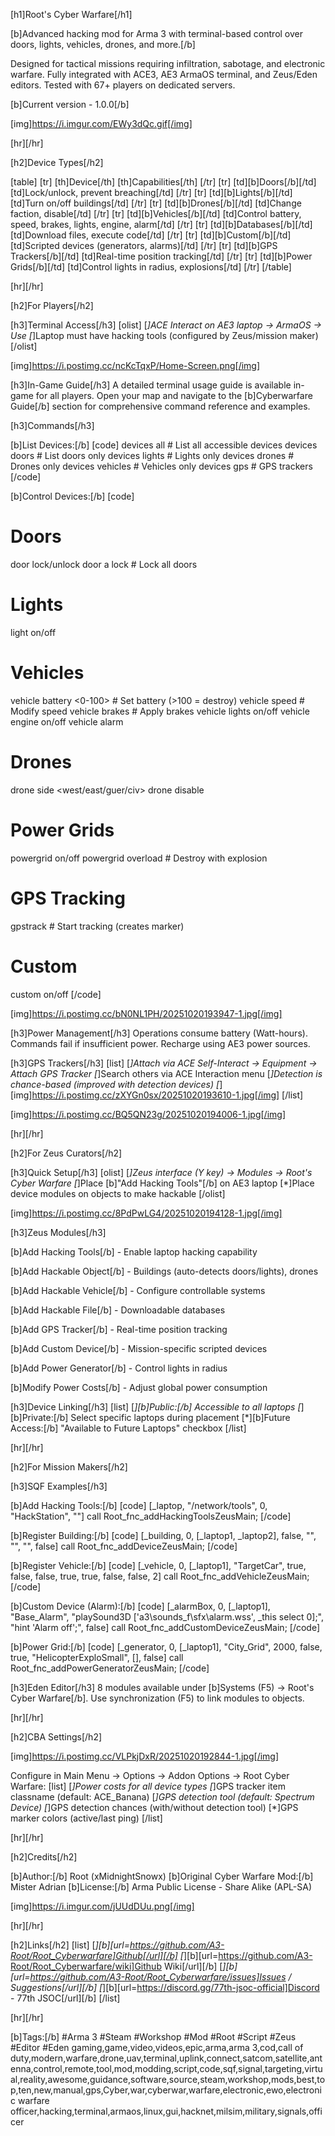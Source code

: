 [h1]Root's Cyber Warfare[/h1]

[b]Advanced hacking mod for Arma 3 with terminal-based control over doors, lights, vehicles, drones, and more.[/b]

Designed for tactical missions requiring infiltration, sabotage, and electronic warfare. Fully integrated with ACE3, AE3 ArmaOS terminal, and Zeus/Eden editors. Tested with 67+ players on dedicated servers.

[b]Current version - 1.0.0[/b]

[img]https://i.imgur.com/EWy3dQc.gif[/img]

[hr][/hr]

[h2]Device Types[/h2]

[table]
[tr]
[th]Device[/th]
[th]Capabilities[/th]
[/tr]
[tr]
[td][b]Doors[/b][/td]
[td]Lock/unlock, prevent breaching[/td]
[/tr]
[tr]
[td][b]Lights[/b][/td]
[td]Turn on/off buildings[/td]
[/tr]
[tr]
[td][b]Drones[/b][/td]
[td]Change faction, disable[/td]
[/tr]
[tr]
[td][b]Vehicles[/b][/td]
[td]Control battery, speed, brakes, lights, engine, alarm[/td]
[/tr]
[tr]
[td][b]Databases[/b][/td]
[td]Download files, execute code[/td]
[/tr]
[tr]
[td][b]Custom[/b][/td]
[td]Scripted devices (generators, alarms)[/td]
[/tr]
[tr]
[td][b]GPS Trackers[/b][/td]
[td]Real-time position tracking[/td]
[/tr]
[tr]
[td][b]Power Grids[/b][/td]
[td]Control lights in radius, explosions[/td]
[/tr]
[/table]

[hr][/hr]

[h2]For Players[/h2]

[h3]Terminal Access[/h3]
[olist]
[*]ACE Interact on AE3 laptop → ArmaOS → Use
[*]Laptop must have hacking tools (configured by Zeus/mission maker)
[/olist]

[img]https://i.postimg.cc/ncKcTqxP/Home-Screen.png[/img]

[h3]In-Game Guide[/h3]
A detailed terminal usage guide is available in-game for all players. Open your map and navigate to the [b]Cyberwarfare Guide[/b] section for comprehensive command reference and examples.

[h3]Commands[/h3]

[b]List Devices:[/b]
[code]
devices all              # List all accessible devices
devices doors            # List doors only
devices lights           # Lights only
devices drones           # Drones only
devices vehicles         # Vehicles only
devices gps              # GPS trackers
[/code]

[b]Control Devices:[/b]
[code]
# Doors
door <buildingID> <doorID> lock/unlock
door <buildingID> a lock             # Lock all doors

# Lights
light <lightID> on/off

# Vehicles
vehicle <ID> battery <0-100>         # Set battery (>100 = destroy)
vehicle <ID> speed <value>           # Modify speed
vehicle <ID> brakes                  # Apply brakes
vehicle <ID> lights on/off
vehicle <ID> engine on/off
vehicle <ID> alarm <seconds>

# Drones
drone <ID> side <west/east/guer/civ>
drone <ID> disable

# Power Grids
powergrid <ID> on/off
powergrid <ID> overload              # Destroy with explosion

# GPS Tracking
gpstrack <ID>                        # Start tracking (creates marker)

# Custom
custom <ID> on/off
[/code]

[img]https://i.postimg.cc/bN0NL1PH/20251020193947-1.jpg[/img]

[h3]Power Management[/h3]
Operations consume battery (Watt-hours). Commands fail if insufficient power. Recharge using AE3 power sources.

[h3]GPS Trackers[/h3]
[list]
[*]Attach via ACE Self-Interact → Equipment → Attach GPS Tracker
[*]Search others via ACE Interaction menu
[*]Detection is chance-based (improved with detection devices)
[*][img]https://i.postimg.cc/zXYGn0sx/20251020193610-1.jpg[/img]
[/list]

[img]https://i.postimg.cc/BQ5QN23g/20251020194006-1.jpg[/img]

[hr][/hr]

[h2]For Zeus Curators[/h2]

[h3]Quick Setup[/h3]
[olist]
[*]Zeus interface (Y key) → Modules → Root's Cyber Warfare
[*]Place [b]"Add Hacking Tools"[/b] on AE3 laptop
[*]Place device modules on objects to make hackable
[/olist]

[img]https://i.postimg.cc/8PdPwLG4/20251020194128-1.jpg[/img]

[h3]Zeus Modules[/h3]

[b]Add Hacking Tools[/b] - Enable laptop hacking capability

[b]Add Hackable Object[/b] - Buildings (auto-detects doors/lights), drones

[b]Add Hackable Vehicle[/b] - Configure controllable systems

[b]Add Hackable File[/b] - Downloadable databases

[b]Add GPS Tracker[/b] - Real-time position tracking

[b]Add Custom Device[/b] - Mission-specific scripted devices

[b]Add Power Generator[/b] - Control lights in radius

[b]Modify Power Costs[/b] - Adjust global power consumption

[h3]Device Linking[/h3]
[list]
[*][b]Public:[/b] Accessible to all laptops
[*][b]Private:[/b] Select specific laptops during placement
[*][b]Future Access:[/b] "Available to Future Laptops" checkbox
[/list]

[hr][/hr]

[h2]For Mission Makers[/h2]

[h3]SQF Examples[/h3]

[b]Add Hacking Tools:[/b]
[code]
[_laptop, "/network/tools", 0, "HackStation", ""]
    call Root_fnc_addHackingToolsZeusMain;
[/code]

[b]Register Building:[/b]
[code]
[_building, 0, [_laptop1, _laptop2], false, "", "", "", false]
    call Root_fnc_addDeviceZeusMain;
[/code]

[b]Register Vehicle:[/b]
[code]
[_vehicle, 0, [_laptop1], "TargetCar", true, false, false, true, true, false, false, 2]
    call Root_fnc_addVehicleZeusMain;
[/code]

[b]Custom Device (Alarm):[/b]
[code]
[_alarmBox, 0, [_laptop1], "Base_Alarm",
    "playSound3D ['a3\sounds_f\sfx\alarm.wss', _this select 0];",
    "hint 'Alarm off';",
    false]
    call Root_fnc_addCustomDeviceZeusMain;
[/code]

[b]Power Grid:[/b]
[code]
[_generator, 0, [_laptop1], "City_Grid", 2000, false, true, "HelicopterExploSmall", [], false]
    call Root_fnc_addPowerGeneratorZeusMain;
[/code]

[h3]Eden Editor[/h3]
8 modules available under [b]Systems (F5) → Root's Cyber Warfare[/b]. Use synchronization (F5) to link modules to objects.

[hr][/hr]

[h2]CBA Settings[/h2]

[img]https://i.postimg.cc/VLPkjDxR/20251020192844-1.jpg[/img]

Configure in Main Menu → Options → Addon Options → Root Cyber Warfare:
[list]
[*]Power costs for all device types
[*]GPS tracker item classname (default: ACE_Banana)
[*]GPS detection tool (default: Spectrum Device)
[*]GPS detection chances (with/without detection tool)
[*]GPS marker colors (active/last ping)
[/list]

[hr][/hr]

[h2]Credits[/h2]

[b]Author:[/b] Root (xMidnightSnowx)
[b]Original Cyber Warfare Mod:[/b] Mister Adrian
[b]License:[/b] Arma Public License - Share Alike (APL-SA)

[img]https://i.imgur.com/jUUdDUu.png[/img]

[hr][/hr]

[h2]Links[/h2]
[list]
[*][b][url=https://github.com/A3-Root/Root_Cyberwarfare]Github[/url][/b]
[*][b][url=https://github.com/A3-Root/Root_Cyberwarfare/wiki]Github Wiki[/url][/b]
[*][b][url=https://github.com/A3-Root/Root_Cyberwarfare/issues]Issues / Suggestions[/url][/b]
[*][b][url=https://discord.gg/77th-jsoc-official]Discord - 77th JSOC[/url][/b]
[/list]

[hr][/hr]

[b]Tags:[/b] #Arma 3 #Steam #Workshop #Mod #Root #Script #Zeus #Editor #Eden
gaming,game,video,videos,epic,arma,arma 3,cod,call of duty,modern,warfare,drone,uav,terminal,uplink,connect,satcom,satellite,antenna,control,remote,tool,mod,modding,script,code,sqf,signal,targeting,virtual,reality,awesome,guidance,software,source,steam,workshop,mods,best,top,ten,new,manual,gps,Cyber,war,cyberwar,warfare,electronic,ewo,electronic warfare officer,hacking,terminal,armaos,linux,gui,hacknet,milsim,military,signals,officer